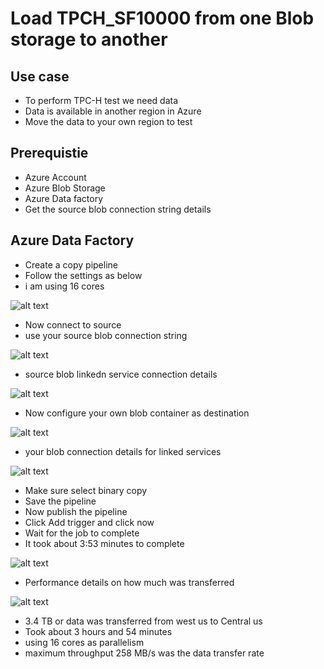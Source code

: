 # Load TPCH_SF10000 from one Blob storage to another

## Use case

- To perform TPC-H test we need data
- Data is available in another region in Azure
- Move the data to your own region to test

## Prerequistie

- Azure Account
- Azure Blob Storage
- Azure Data factory
- Get the source blob connection string details

## Azure Data Factory

- Create a copy pipeline
- Follow the settings as below
- i am using 16 cores

![alt text](https://github.com/balakreshnan/tpchtest/blob/main/images/dataload1.jpg "Service Health")

- Now connect to source
- use your source blob connection string

![alt text](https://github.com/balakreshnan/tpchtest/blob/main/images/dataload2.jpg "Service Health")

- source blob linkedn service connection details

![alt text](https://github.com/balakreshnan/tpchtest/blob/main/images/dataload3.jpg "Service Health")

- Now configure your own blob container as destination

![alt text](https://github.com/balakreshnan/tpchtest/blob/main/images/dataload4.jpg "Service Health")

- your blob connection details for linked services

![alt text](https://github.com/balakreshnan/tpchtest/blob/main/images/dataload5.jpg "Service Health")

- Make sure select binary copy
- Save the pipeline
- Now publish the pipeline
- Click Add trigger and click now
- Wait for the job to complete
- It took about 3:53 minutes to complete

![alt text](https://github.com/balakreshnan/tpchtest/blob/main/images/dataload6.jpg "Service Health")

- Performance details on how much was transferred

![alt text](https://github.com/balakreshnan/tpchtest/blob/main/images/dataload7.jpg "Service Health")

- 3.4 TB or data was transferred from west us to Central us
- Took about 3 hours and 54 minutes
- using 16 cores as parallelism
- maximum throughput 258 MB/s was the data transfer rate